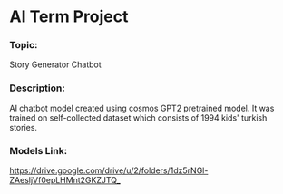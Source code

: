 # AI Term Project
### Topic: 
Story Generator Chatbot
### Description:
AI chatbot model created using cosmos GPT2 pretrained model. It was trained on self-collected dataset which consists of 1994 kids' turkish stories.
### Models Link:
<https://drive.google.com/drive/u/2/folders/1dz5rNGl-ZAesljVf0epLHMnt2GKZJTQ_>
